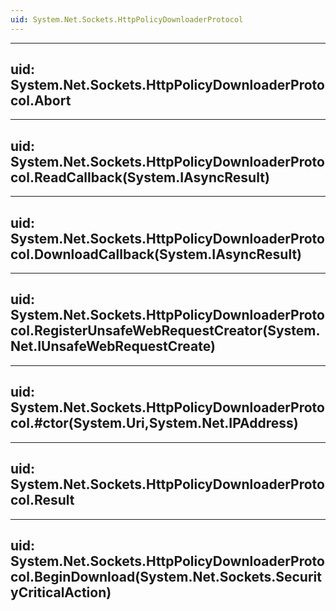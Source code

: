 ```yaml
---
uid: System.Net.Sockets.HttpPolicyDownloaderProtocol
---
```


---
uid: System.Net.Sockets.HttpPolicyDownloaderProtocol.Abort
---

---
uid: System.Net.Sockets.HttpPolicyDownloaderProtocol.ReadCallback(System.IAsyncResult)
---

---
uid: System.Net.Sockets.HttpPolicyDownloaderProtocol.DownloadCallback(System.IAsyncResult)
---

---
uid: System.Net.Sockets.HttpPolicyDownloaderProtocol.RegisterUnsafeWebRequestCreator(System.Net.IUnsafeWebRequestCreate)
---

---
uid: System.Net.Sockets.HttpPolicyDownloaderProtocol.#ctor(System.Uri,System.Net.IPAddress)
---

---
uid: System.Net.Sockets.HttpPolicyDownloaderProtocol.Result
---

---
uid: System.Net.Sockets.HttpPolicyDownloaderProtocol.BeginDownload(System.Net.Sockets.SecurityCriticalAction)
---
